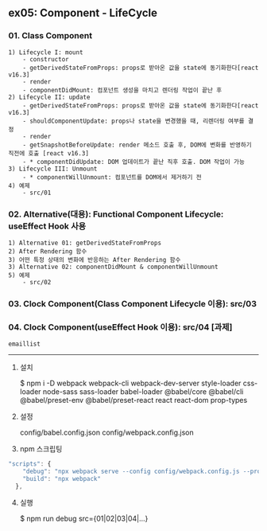 ## ex05: Component - LifeCycle

### 01. Class Component

    1) Lifecycle I: mount
        - constructor
        - getDerivedStateFromProps: props로 받아온 값을 state에 동기화한다[react v16.3]
        - render
        - componentDidMount: 컴포넌트 생성을 마치고 렌더링 작업이 끝난 후
    2) Lifecycle II: update
        - getDerivedStateFromProps: props로 받아온 값을 state에 동기화한다[react v16.3]
        - shouldComponentUpdate: props나 state을 변경했을 때, 리렌더링 여부를 결정
        - render
        - getSnapshotBeforeUpdate: render 메소드 호출 후, DOM에 변화를 반영하기 직전에 호출 [react v16.3]
        - * componentDidUpdate: DOM 업데이트가 끝난 직후 호출. DOM 작업이 가능
    3) Lifecycle III: Unmount
        - * componentWillUnmount: 컴포넌트를 DOM에서 제거하기 전
    4) 예제
        - src/01

### 02. Alternative(대용): Functional Component Lifecycle: useEffect Hook 사용

    1) Alternative 01: getDerivedStateFromProps
    2) After Rendering 함수
    3) 어떤 특정 상태의 변화에 반응하는 After Rendering 함수
    3) Alternative 02: componentDidMount & componentWillUnmount
    5) 예제
        - src/02

### 03. Clock Component(Class Component Lifecycle 이용): src/03

### 04. Clock Component(useEffect Hook 이용): src/04 [과제]

    emaillist

---

1.  설치

    $ npm i -D webpack webpack-cli webpack-dev-server style-loader css-loader node-sass sass-loader babel-loader @babel/core @babel/cli @babel/preset-env @babel/preset-react react react-dom prop-types

2.  설정

    config/babel.config.json
    config/webpack.config.json

3.  npm 스크립팅

```javascript
"scripts": {
    "debug": "npx webpack serve --config config/webpack.config.js --progress --mode development --env",
    "build": "npx webpack"
  },
```

4. 실행

   $ npm run debug src={01|02|03|04|...}
